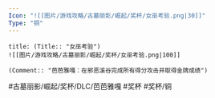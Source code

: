 ```yaml
---
Icon: "![[图片/游戏攻略/古墓丽影/崛起/奖杯/女巫考验.png|30]]"
Type: "铜"
---
```

```ad-common-bronze-trophy
title: (Title:: "女巫考验")
![[图片/游戏攻略/古墓丽影/崛起/奖杯/女巫考验.png|100]]

(Comment:: "芭芭雅嘎：在邪恶溪谷完成所有得分攻击并取得金牌成绩")
```

#古墓丽影/崛起/奖杯/DLC/芭芭雅嘎 #奖杯 #奖杯/铜
